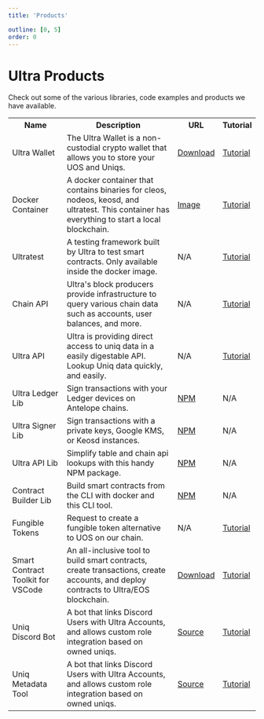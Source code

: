 ```yaml
---
title: 'Products'

outline: [0, 5]
order: 0
---
```


# Ultra Products

Check out some of the various libraries, code examples and products we have available.

<table>
    <tr>
        <th>Name</th>
        <th>Description</th>
        <th>URL</th>
        <th>Tutorial</th>
    </tr>
    <tr>
        <td>Ultra Wallet</td>
        <td>The Ultra Wallet is a non-custodial crypto wallet that allows you to store your UOS and Uniqs.</td>
        <td><a href="https://chromewebstore.google.com/detail/ultra-wallet/kjjebdkfeagdoogagbhepmbimaphnfln">Download</a></td>
        <td><a href="./ultra-wallet/index">Tutorial</a></td>
    </tr>
    <tr>
        <td>Docker Container</td>
        <td>A docker container that contains binaries for cleos, nodeos, keosd, and ultratest. This container has everything to start a local blockchain.</td>
        <td><a href="https://quay.io/repository/ultra.io/3rdparty-devtools?tab=tags&tag=latest">Image</a></td>
        <td><a href="../tutorials/docker/index">Tutorial</a></td>
    </tr>
    <tr>
        <td>Ultratest</td>
        <td>A testing framework built by Ultra to test smart contracts. Only available inside the docker image.</td>
        <td>N/A</td>
        <td><a href="./ultratest/index">Tutorial</a></td>
    </tr>
    <tr>
        <td>Chain API</td>
        <td>Ultra's block producers provide infrastructure to query various chain data such as accounts, user balances, and more.</td>
        <td>N/A</td>
        <td><a href="./chain-api/index">Tutorial</a></td>
    </tr>
    <tr>
        <td>Ultra API</td>
        <td>Ultra is providing direct access to uniq data in a easily digestable API. Lookup Uniq data quickly, and easily.</td>
        <td>N/A</td>
        <td><a href="./nft-api/introduction">Tutorial</a></td>
    </tr>
    <tr>
        <td>Ultra Ledger Lib</td>
        <td>Sign transactions with your Ledger devices on Antelope chains.</td>
        <td><a href="https://www.npmjs.com/package/@ultraos/ultra-ledger-lib">NPM</a></td>
        <td>N/A</td>
    </tr>
    <tr>
        <td>Ultra Signer Lib</td>
        <td>Sign transactions with a private keys, Google KMS, or Keosd instances.</td>
        <td><a href="https://www.npmjs.com/package/@ultraos/ultra-signer-lib">NPM</a></td>
        <td>N/A</td>
    </tr>
    <tr>
        <td>Ultra API Lib</td>
        <td>Simplify table and chain api lookups with this handy NPM package.</td>
        <td><a href="https://www.npmjs.com/package/@ultraos/ultra-api-lib">NPM</a></td>
        <td>N/A</td>
    </tr>
    <tr>
        <td>Contract Builder Lib</td>
        <td>Build smart contracts from the CLI with docker and this CLI tool.</td>
        <td><a href="https://www.npmjs.com/package/@ultraos/contract-builder">NPM</a></td>
        <td>N/A</td>
    </tr>
     <tr>
        <td>Fungible Tokens</td>
        <td>Request to create a fungible token alternative to UOS on our chain.</td>
        <td>N/A</td>
        <td><a href="./fungible-tokens/index">Tutorial</a></td>
    </tr>
    <tr>
        <td>Smart Contract Toolkit for VSCode</td>
        <td>An all-inclusive tool to build smart contracts, create transactions, create accounts, and deploy contracts to Ultra/EOS blockchain.</td>
        <td><a href="https://marketplace.visualstudio.com/items?itemName=ultraio.ultra-cpp">Download</a></td>
        <td><a href="../tutorials/smart-contracts/compile.md">Tutorial</a></td>
    </tr>
    <tr>
        <td>Uniq Discord Bot</td>
        <td>A bot that links Discord Users with Ultra Accounts, and allows custom role integration based on owned uniqs.</td>
        <td><a href="https://github.com/ultraio/ultra-discord-uniq-roles-bot">Source</a></td>
        <td><a href="./uniq-discord-bot/index">Tutorial</a></td>
    </tr>
     <tr>
        <td>Uniq Metadata Tool</td>
        <td>A bot that links Discord Users with Ultra Accounts, and allows custom role integration based on owned uniqs.</td>
        <td><a href="https://github.com/ultraio/metadata-tool">Source</a></td>
        <td><a href="./uniq-metadata-tool/index">Tutorial</a></td>
    </tr>
</table>
